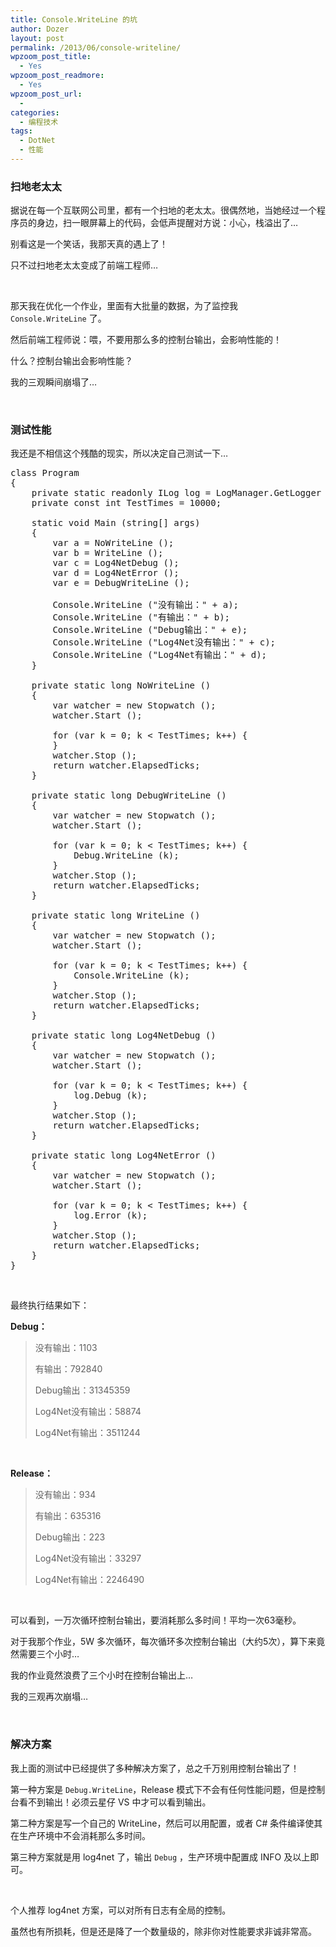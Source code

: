 ```yaml
---
title: Console.WriteLine 的坑
author: Dozer
layout: post
permalink: /2013/06/console-writeline/
wpzoom_post_title:
  - Yes
wpzoom_post_readmore:
  - Yes
wpzoom_post_url:
  - 
categories:
  - 编程技术
tags:
  - DotNet
  - 性能
---
```


### <span id="i">扫地老太太</span>

据说在每一个互联网公司里，都有一个扫地的老太太。很偶然地，当她经过一个程序员的身边，扫一眼屏幕上的代码，会低声提醒对方说：小心，栈溢出了…

别看这是一个笑话，我那天真的遇上了！

只不过扫地老太太变成了前端工程师…

&nbsp;

那天我在优化一个作业，里面有大批量的数据，为了监控我 `Console.WriteLine` 了。

然后前端工程师说：喂，不要用那么多的控制台输出，会影响性能的！

什么？控制台输出会影响性能？

我的三观瞬间崩塌了…

<!--more-->

&nbsp;

### <span id="i-2">测试性能</span>

我还是不相信这个残酷的现实，所以决定自己测试一下…

<pre class="lang:c# decode:true">class Program
{
	private static readonly ILog log = LogManager.GetLogger (typeof(Program));
	private const int TestTimes = 10000;

	static void Main (string[] args)
	{
		var a = NoWriteLine ();
		var b = WriteLine ();
		var c = Log4NetDebug ();
		var d = Log4NetError ();
		var e = DebugWriteLine ();

		Console.WriteLine ("没有输出：" + a);
		Console.WriteLine ("有输出：" + b);
		Console.WriteLine ("Debug输出：" + e);
		Console.WriteLine ("Log4Net没有输出：" + c);
		Console.WriteLine ("Log4Net有输出：" + d);
	}

	private static long NoWriteLine ()
	{
		var watcher = new Stopwatch ();
		watcher.Start ();

		for (var k = 0; k &lt; TestTimes; k++) {
		}
		watcher.Stop ();
		return watcher.ElapsedTicks;
	}

	private static long DebugWriteLine ()
	{
		var watcher = new Stopwatch ();
		watcher.Start ();

		for (var k = 0; k &lt; TestTimes; k++) {
			Debug.WriteLine (k);
		}
		watcher.Stop ();
		return watcher.ElapsedTicks;
	}

	private static long WriteLine ()
	{
		var watcher = new Stopwatch ();
		watcher.Start ();

		for (var k = 0; k &lt; TestTimes; k++) {
			Console.WriteLine (k);
		}
		watcher.Stop ();
		return watcher.ElapsedTicks;
	}

	private static long Log4NetDebug ()
	{
		var watcher = new Stopwatch ();
		watcher.Start ();

		for (var k = 0; k &lt; TestTimes; k++) {
			log.Debug (k);
		}
		watcher.Stop ();
		return watcher.ElapsedTicks;
	}

	private static long Log4NetError ()
	{
		var watcher = new Stopwatch ();
		watcher.Start ();

		for (var k = 0; k &lt; TestTimes; k++) {
			log.Error (k);
		}
		watcher.Stop ();
		return watcher.ElapsedTicks;
	}
}</pre>

&nbsp;

最终执行结果如下：

**Debug：**

> 没有输出：1103
> 
> 有输出：792840
> 
> Debug输出：31345359
> 
> Log4Net没有输出：58874
> 
> Log4Net有输出：3511244

&nbsp;

**Release：**

> 没有输出：934
> 
> 有输出：635316
> 
> Debug输出：223
> 
> Log4Net没有输出：33297
> 
> Log4Net有输出：2246490

&nbsp;

可以看到，一万次循环控制台输出，要消耗那么多时间！平均一次63毫秒。

对于我那个作业，5W 多次循环，每次循环多次控制台输出（大约5次），算下来竟然需要三个小时…

我的作业竟然浪费了三个小时在控制台输出上…

我的三观再次崩塌…

&nbsp;

### <span id="i-3">解决方案</span>

我上面的测试中已经提供了多种解决方案了，总之千万别用控制台输出了！

第一种方案是 `Debug.WriteLine`，Release 模式下不会有任何性能问题，但是控制台看不到输出！必须云星仔 VS 中才可以看到输出。

第二种方案是写一个自己的 WriteLine，然后可以用配置，或者 C# 条件编译使其在生产环境中不会消耗那么多时间。

第三种方案就是用 log4net 了，输出 `Debug` ，生产环境中配置成 INFO 及以上即可。

&nbsp;

个人推荐 log4net 方案，可以对所有日志有全局的控制。

虽然也有所损耗，但是还是降了一个数量级的，除非你对性能要求非诚非常高。
